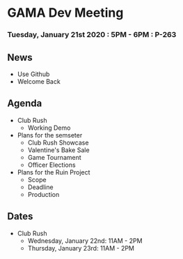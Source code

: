 # GAMA Dev Meeting
### Tuesday, January 21st 2020 : 5PM - 6PM : P-263

## News
 * Use Github
 * Welcome Back

## Agenda
  * Club Rush
    * Working Demo
  * Plans for the semseter
    * Club Rush Showcase
    * Valentine's Bake Sale
    * Game Tournament
    * Officer Elections
  * Plans for the Ruin Project
    * Scope
    * Deadline
    * Production

## Dates
  * Club Rush
    * Wednesday, January 22nd: 11AM - 2PM
    * Thursday, January 23rd: 11AM - 2PM

